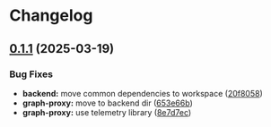 # Changelog

## [0.1.1](https://github.com/daurer/test-workflows/compare/graph-proxy@v0.1.0...graph-proxy@v0.1.1) (2025-03-19)


### Bug Fixes

* **backend:** move common dependencies to workspace ([20f8058](https://github.com/daurer/test-workflows/commit/20f8058d311c12a7f4582f2833f5944a697bb1a5))
* **graph-proxy:** move to backend dir ([653e66b](https://github.com/daurer/test-workflows/commit/653e66bae377119c1c225bfe2472bbaa2e0ce5de))
* **graph-proxy:** use telemetry library ([8e7d7ec](https://github.com/daurer/test-workflows/commit/8e7d7ec178e31e053e8c7d5fa9affa5767fed84f))
